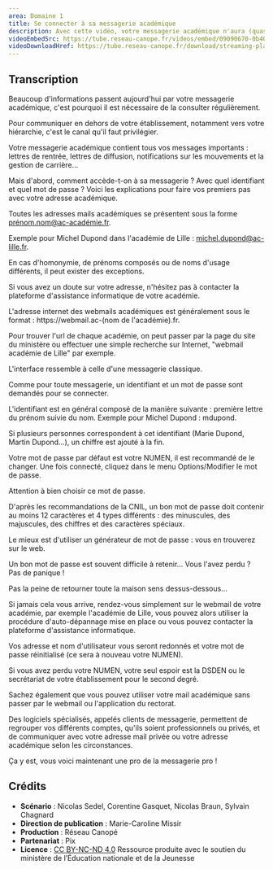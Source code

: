 ```yaml
---
area: Domaine 1
title: Se connecter à sa messagerie académique
description: Avec cette vidéo, votre messagerie académique n'aura (quasiment) plus de secret pour vous !
videoEmbedSrc: https://tube.reseau-canope.fr/videos/embed/09090670-0b40-478d-86b7-383451e602e8
videoDownloadHref: https://tube.reseau-canope.fr/download/streaming-playlists/hls/videos/09090670-0b40-478d-86b7-383451e602e8-1080-fragmented.mp4
---
```


## Transcription

Beaucoup d'informations passent aujourd'hui par votre messagerie académique, c'est pourquoi il est nécessaire de la consulter régulièrement.

Pour communiquer en dehors de votre établissement, notamment vers votre hiérarchie, c'est le canal qu'il faut privilégier.

Votre messagerie académique contient tous vos messages importants : lettres de rentrée, lettres de diffusion, notifications sur les mouvements et la gestion de carrière…

Mais d'abord, comment accède-t-on à sa messagerie ? Avec quel identifiant et quel mot de passe ? Voici les explications pour faire vos premiers pas avec votre adresse académique.

Toutes les adresses mails académiques se présentent sous la forme prénom.nom@ac-académie.fr.

Exemple pour Michel Dupond dans l'académie de Lille : michel.dupond@ac-lille.fr.

En cas d'homonymie, de prénoms composés ou de noms d'usage différents, il peut exister des exceptions.

Si vous avez un doute sur votre adresse, n'hésitez pas à contacter la plateforme d'assistance informatique de votre académie.

L'adresse internet des webmails académiques est généralement sous le format : https://webmail.ac-(nom de l'académie).fr.

Pour trouver l'url de chaque académie, on peut passer par la page du site du ministère ou effectuer une simple recherche sur Internet, "webmail académie de Lille" par exemple.

L'interface ressemble à celle d'une messagerie classique.

Comme pour toute messagerie, un identifiant et un mot de passe sont demandés pour se connecter.

L'identifiant est en général composé de la manière suivante : première lettre du prénom suivie du nom. Exemple pour Michel Dupond : mdupond.

Si plusieurs personnes correspondent à cet identifiant (Marie Dupond, Martin Dupond...), un chiffre est ajouté à la fin.

Votre mot de passe par défaut est votre NUMEN, il est recommandé de le changer. Une fois connecté, cliquez dans le menu Options/Modifier le mot de passe.

Attention à bien choisir ce mot de passe.

D'après les recommandations de la CNIL, un bon mot de passe doit contenir au moins 12 caractères et 4 types différents : des minuscules, des majuscules, des chiffres et des caractères spéciaux.

Le mieux est d'utiliser un générateur de mot de passe : vous en trouverez sur le web.

Un bon mot de passe est souvent difficile à retenir... Vous l'avez perdu ? Pas de panique !

Pas la peine de retourner toute la maison sens dessus-dessous…

Si jamais cela vous arrive, rendez-vous simplement sur le webmail de votre académie, par exemple l'académie de Lille, vous pouvez alors utiliser la procédure d'auto-dépannage mise en place ou vous pouvez contacter la plateforme d'assistance informatique.

Vos adresse et nom d'utilisateur vous seront redonnés et votre mot de passe réinitialisé (ce sera à nouveau votre NUMEN).

Si vous avez perdu votre NUMEN, votre seul espoir est la DSDEN ou le secrétariat de votre établissement pour le second degré.

Sachez également que vous pouvez utiliser votre mail académique sans passer par le webmail ou l'application du rectorat.

Des logiciels spécialisés, appelés clients de messagerie, permettent de regrouper vos différents comptes, qu'ils soient professionnels ou privés, et de communiquer avec votre adresse mail privée ou votre adresse académique selon les circonstances.

Ça y est, vous voici maintenant une pro de la messagerie pro !

## Crédits

- **Scénario** : Nicolas Sedel, Corentine Gasquet, Nicolas Braun, Sylvain Chagnard
- **Direction de publication** : Marie-Caroline Missir
- **Production** : Réseau Canopé
- **Partenariat** : Pix
- **Licence** : [CC BY-NC-ND 4.0](https://creativecommons.org/licenses/by-nc-nd/4.0/deed.fr)
Ressource produite avec le soutien du ministère de l’Éducation nationale et de la Jeunesse
